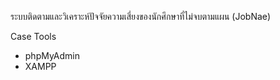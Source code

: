 
ระบบติดตามและวิเคราะห์ปัจจัยความเสี่ยงของนักศึกษาที่ไม่จบตามแผน (JobNae)

Case Tools
  - phpMyAdmin
  - XAMPP


  

  
